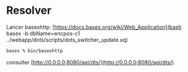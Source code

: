 # Resolver

Lancer basexhttp: [https://docs.basex.org/wiki/Web_Application](bash basex -b dbName=encpos-c1 ../webapp/dots/scripts/dots_switcher_update.xq)

```sh
basex % bin/basexhttp
```

consulter [http://0.0.0.0:8080/api/dts/](http://0.0.0.0:8080/api/dts/)